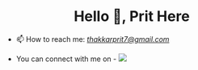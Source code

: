 <h1 align="center">Hello 👋, Prit Here</h1>

- 📫 How to reach me: *thakkarprit7@gmail.com*

- You can connect with me on -
<a href="https://www.linkedin.com/in/prit-thakkar-778b7a18b/"><img src="https://img.flaticon.com/icons/png/512/174/174857.png?size=20x19f&pad=10,10,10,10&ext=png&bg=FFFFFFFF"></a>

